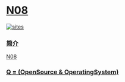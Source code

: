 ﻿# [N08](https://github.com/OS-Q/N08)

[![sites](http://182.61.61.133/link/resources/OSQ.png)](http://www.OS-Q.com)

### [简介](https://github.com/OS-Q/N08/wiki)

[N08](https://github.com/OS-Q/N08)

### [Q = (OpenSource & OperatingSystem) ](http://www.OS-Q.com)
